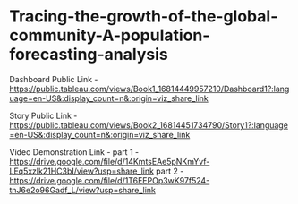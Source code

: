 # Tracing-the-growth-of-the-global-community-A-population-forecasting-analysis


Dashboard Public Link - https://public.tableau.com/views/Book1_16814449957210/Dashboard1?:language=en-US&:display_count=n&:origin=viz_share_link

Story Public Link - https://public.tableau.com/views/Book2_16814451734790/Story1?:language=en-US&:display_count=n&:origin=viz_share_link

Video Demonstration Link - 
part 1 - https://drive.google.com/file/d/14KmtsEAe5pNKmYvf-LEq5xzlk21HC3bI/view?usp=share_link
part 2 - https://drive.google.com/file/d/1T6EEPOp3wK97f524-tnJ6e2o96Gadf_L/view?usp=share_link
